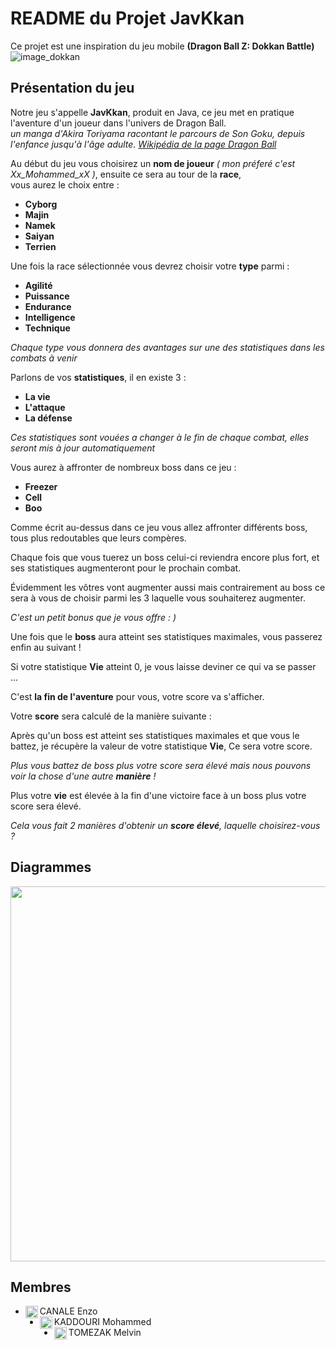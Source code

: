 # README du Projet JavKkan

Ce projet est une inspiration du jeu mobile __(Dragon Ball Z: Dokkan Battle)__  
![image_dokkan](https://user-images.githubusercontent.com/92590811/207865398-b30140e5-0314-4bf9-a73d-2d7b70cf9a1b.png)

## Présentation du jeu  
Notre jeu s'appelle __JavKkan__, produit en Java, ce jeu met en pratique l'aventure d'un joueur dans l'univers de Dragon Ball.  
*un manga d'Akira Toriyama racontant le parcours de Son Goku, depuis l'enfance jusqu'à l'âge adulte. [Wikipédia de la page Dragon Ball](https://fr.wikipedia.org/wiki/Dragon_Ball)*

Au début du jeu vous choisirez un __nom de joueur__ *( mon préferé c'est Xx_Mohammed_xX )*, ensuite ce sera au tour de la __race__,  
vous aurez le choix entre : 
* __Cyborg__
* __Majin__
* __Namek__
* __Saiyan__
* __Terrien__

Une fois la race sélectionnée vous devrez choisir votre __type__ parmi :
* __Agilité__
* __Puissance__
* __Endurance__
* __Intelligence__
* __Technique__

*Chaque type vous donnera des avantages sur une des statistiques dans les combats à venir*

Parlons de vos __statistiques__, il en existe 3 :
* __La vie__ 
* __L'attaque__ 
* __La défense__

*Ces statistiques sont vouées a changer à le fin de chaque combat, elles seront mis à jour automatiquement* 


Vous aurez à affronter de nombreux boss dans ce jeu : 
* __Freezer__ 
* __Cell__
* __Boo__

Comme écrit au-dessus dans ce jeu vous allez affronter différents boss, tous plus redoutables que leurs compères.

Chaque fois que vous tuerez un boss celui-ci reviendra encore plus fort, et ses statistiques augmenteront pour le prochain combat.

Évidemment les vôtres vont augmenter aussi mais contrairement au boss ce sera à vous de choisir parmi les 3 laquelle vous souhaiterez augmenter.  

*C'est un petit bonus que je vous offre : )*

Une fois que le __boss__ aura atteint ses statistiques maximales, vous passerez enfin au suivant !  

Si votre statistique __Vie__ atteint 0, je vous laisse deviner ce qui va se passer ...  

C'est __la fin de l'aventure__ pour vous, votre score va s'afficher.  

Votre __score__ sera calculé de la manière suivante :  

Après qu'un boss est atteint ses statistiques maximales et que vous le battez, je récupère la valeur de votre statistique __Vie__, Ce sera votre score. 

*Plus vous battez de boss plus votre score sera élevé mais nous pouvons voir la chose d'une autre __manière__ !*  

Plus votre __vie__ est élevée à la fin d'une victoire face à un boss plus votre score sera élevé.

*Cela vous fait 2 manières d'obtenir un __score élevé__, laquelle choisirez-vous ?*  

## Diagrammes

<img align="center" src="https://cdn.discordapp.com/attachments/885150703134326865/1053066404280152075/image.png" width="800" height="600"/>  

## Membres

- CANALE Enzo <img align="left" src="https://avatars.githubusercontent.com/u/92590811" alt="profile" width="20" height="20"/>
- KADDOURI Mohammed <img align="left" src="https://avatars.githubusercontent.com/u/98416541" alt="profile" width="20" height="20"/>
- TOMEZAK Melvin <img align="left" src="https://avatars.githubusercontent.com/u/92721333" alt="profile" width="20" height="20"/>




